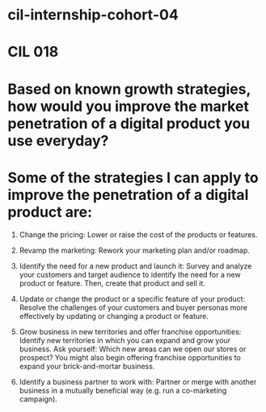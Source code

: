 # cil-internship-cohort-04
# CIL 018

# Based on known growth strategies, how would you improve the market penetration of a digital product you use everyday?

# Some of the strategies I can apply to improve the penetration of a digital product are:

1. Change the pricing:
Lower or raise the cost of the products or features.

2. Revamp the marketing:
Rework your marketing plan and/or roadmap.

3. Identify the need for a new product and launch it:
Survey and analyze your customers and target audience to identify the need for a new product or feature. Then, create that product and sell it.

4. Update or change the product or a specific feature of your product:
Resolve the challenges of your customers and buyer personas more effectively by updating or changing a product or feature.

5. Grow business in new territories and offer franchise opportunities:
Identify new territories in which you can expand and grow your business. Ask yourself: Which new areas can we open our stores or prospect? You might also begin offering franchise opportunities to expand your brick-and-mortar business.

6. Identify a business partner to work with:
Partner or merge with another business in a mutually beneficial way (e.g. run a co-marketing campaign).
